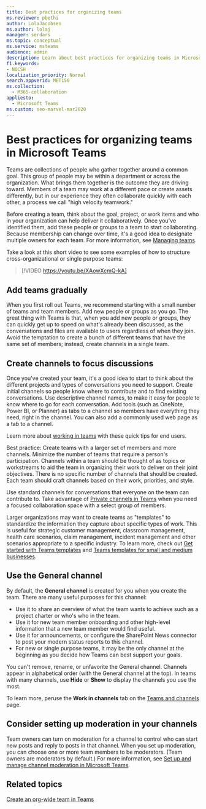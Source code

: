 ```yaml
---
title: Best practices for organizing teams
ms.reviewer: pbethi
author: LolaJacobsen
ms.author: lolaj
manager: serdars
ms.topic: conceptual
ms.service: msteams
audience: admin
description: Learn about best practices for organizing teams in Microsoft Teams to meet your organization's needs.
f1.keywords:
- NOCSH
localization_priority: Normal
search.appverid: MET150
ms.collection: 
  - M365-collaboration
appliesto: 
  - Microsoft Teams
ms.custom: seo-marvel-mar2020
---
```


Best practices for organizing teams in Microsoft Teams
======================================================

Teams are collections of people who gather together around a common goal. This group of people may be within a department or across the organization. What brings them together is the outcome they are driving toward. Members of a team may work at a different pace or create assets differently, but in our experience they often collaborate quickly with each other, a process we call "high velocity teamwork."  

Before creating a team, think about the goal, project, or work items and who in your organization can help deliver it collaboratively. Once you've identified them, add these people or groups to a team to start collaborating. Because membership can change over time, it's a good idea to designate multiple owners for each team. For more information, see [Managing teams](https://support.office.com/article/Teams-and-Channels-df38ae23-8f85-46d3-b071-cb11b9de5499).

Take a look at this short video to see some examples of how to structure cross-organizational or single purpose teams:

> [!VIDEO https://youtu.be/XAowXcmQ-kA]

## Add teams gradually

When you first roll out Teams, we recommend starting with a small number of teams and team members. Add new people or groups as you go. The great thing with Teams is that, when you add new people or groups, they can quickly get up to speed on what's already been discussed, as the conversations and files are available to users regardless of when they join. Avoid the temptation to create a bunch of different teams that have the same set of members; instead, create channels in a single team.

## Create channels to focus discussions

Once you've created your team, it's a good idea to start to think about the different projects and types of conversations you need to support. Create initial channels so people know where to contribute and to find existing conversations. Use descriptive channel names, to make it easy for people to know where to go for each conversation. Add tools (such as OneNote, Power BI, or Planner) as tabs to a channel so members have everything they need, right in the channel. You can also add a commonly used web page as a tab to a channel. 

Learn more about [working in teams](https://support.office.com/article/teams-and-channels-df38ae23-8f85-46d3-b071-cb11b9de5499#ID0EAABAAA=Work_in_teams) with these quick tips for end users. 

Best practice: Create teams with a larger set of members and more channels. Minimize the number of teams that require a person's participation. Channels within a team should be thought of as topics or workstreams to aid the team in organizing their work to deliver on their joint objectives. There is no specific number of channels that should be created. Each team should craft channels based on their work, priorities, and style. 

Use standard channels for conversations that everyone on the team can contribute to. Take advantage of [Private channels in Teams](private-channels.md) when you need a focused collaboration space with a select group of members.

Larger organizations may want to create teams as "templates" to standardize the information they capture about specific types of work. This is useful for strategic customer management, classroom management, health care scenarios, claim management, incident management and other scenarios appropriate to a specific industry. To learn more, check out [Get started with Teams templates](get-started-with-teams-templates.md) and [Teams templates for small and medium businesses](smb-templates.md).

## Use the General channel

By default, the **General channel** is created for you when you create the team. There are many useful purposes for this channel:

- Use it to share an overview of what the team wants to achieve such as a project charter or who's who in the team.
- Use it for new team member onboarding and other high-level information that a new team member would find useful.
- Use it for announcements, or configure the SharePoint News connector to post your modern status reports to this channel.  
- For new or single purpose teams, it may be the only channel at the beginning as you decide how Teams can best support your goals.

You can't remove, rename, or unfavorite the General channel. Channels appear in alphabetical order (with the General channel at the top). In teams with many channels, use **Hide** or **Show** to display the channels you use the most.

To learn more, peruse the **Work in channels** tab on the [Teams and channels](https://support.office.com/article/teams-and-channels-df38ae23-8f85-46d3-b071-cb11b9de5499#ID0EAABAAA=Work_in_channels) page.



## Consider setting up moderation in your channels

Team owners can turn on moderation for a channel to control who can start new posts and reply to posts in that channel. When you set up moderation, you can choose one or more team members to be moderators. (Team owners are moderators by default.) For more information, see [Set up and manage channel moderation in Microsoft Teams](manage-channel-moderation-in-teams.md).

## Related topics

[Create an org-wide team in Teams](create-an-org-wide-team.md)
